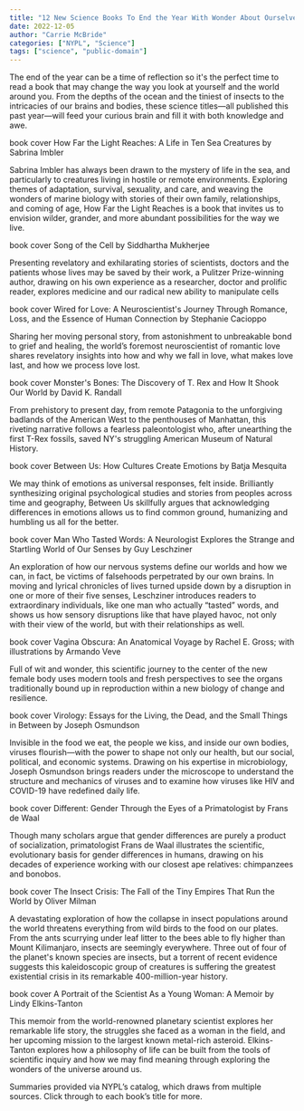 ```yaml
---
title: "12 New Science Books To End the Year With Wonder About Ourselves and Our World"
date: 2022-12-05
author: "Carrie McBride"
categories: ["NYPL", "Science"]
tags: ["science", "public-domain"]
---
```


The end of the year can be a time of reflection so it's the perfect time to read a book that may change the way you look at yourself and the world around you. From the depths of the ocean and the tiniest of insects to the intricacies of our brains and bodies, these science titles—all published this past year—will feed your curious brain and fill it with both knowledge and awe.

book cover
How Far the Light Reaches: A Life in Ten Sea Creatures
by Sabrina Imbler

Sabrina Imbler has always been drawn to the mystery of life in the sea, and particularly to creatures living in hostile or remote environments. Exploring themes of adaptation, survival, sexuality, and care, and weaving the wonders of marine biology with stories of their own family, relationships, and coming of age, How Far the Light Reaches is a book that invites us to envision wilder, grander, and more abundant possibilities for the way we live.

book cover
Song of the Cell
by Siddhartha Mukherjee

Presenting revelatory and exhilarating stories of scientists, doctors and the patients whose lives may be saved by their work, a Pulitzer Prize-winning author, drawing on his own experience as a researcher, doctor and prolific reader, explores medicine and our radical new ability to manipulate cells

book cover
Wired for Love: A Neuroscientist's Journey Through Romance, Loss, and the Essence of Human Connection
by Stephanie Cacioppo

Sharing her moving personal story, from astonishment to unbreakable bond to grief and healing, the world’s foremost neuroscientist of romantic love shares revelatory insights into how and why we fall in love, what makes love last, and how we process love lost.

book cover
Monster's Bones: The Discovery of T. Rex and How It Shook Our World
by David K. Randall

From prehistory to present day, from remote Patagonia to the unforgiving badlands of the American West to the penthouses of Manhattan, this riveting narrative follows a fearless paleontologist who, after unearthing the first T-Rex fossils, saved NY's struggling American Museum of Natural History.

book cover
Between Us: How Cultures Create Emotions
by Batja Mesquita

We may think of emotions as universal responses, felt inside. Brilliantly synthesizing original psychological studies and stories from peoples across time and geography, Between Us skillfully argues that acknowledging differences in emotions allows us to find common ground, humanizing and humbling us all for the better.

book cover
Man Who Tasted Words: A Neurologist Explores the Strange and Startling World of Our Senses
by Guy Leschziner

An exploration of how our nervous systems define our worlds and how we can, in fact, be victims of falsehoods perpetrated by our own brains. In moving and lyrical chronicles of lives turned upside down by a disruption in one or more of their five senses, Leschziner introduces readers to extraordinary individuals, like one man who actually “tasted” words, and shows us how sensory disruptions like that have played havoc, not only with their view of the world, but with their relationships as well.

book cover
Vagina Obscura: An Anatomical Voyage
by Rachel E. Gross; with illustrations by Armando Veve

Full of wit and wonder, this scientific journey to the center of the new female body uses modern tools and fresh perspectives to see the organs traditionally bound up in reproduction within a new biology of change and resilience.

book cover
Virology: Essays for the Living, the Dead, and the Small Things in Between
by Joseph Osmundson

Invisible in the food we eat, the people we kiss, and inside our own bodies, viruses flourish—with the power to shape not only our health, but our social, political, and economic systems. Drawing on his expertise in microbiology, Joseph Osmundson brings readers under the microscope to understand the structure and mechanics of viruses and to examine how viruses like HIV and COVID-19 have redefined daily life.

book cover
Different: Gender Through the Eyes of a Primatologist
by Frans de Waal

Though many scholars argue that gender differences are purely a product of socialization, primatologist Frans de Waal illustrates the scientific, evolutionary basis for gender differences in humans, drawing on his decades of experience working with our closest ape relatives: chimpanzees and bonobos.

book cover
The Insect Crisis: The Fall of the Tiny Empires That Run the World
by Oliver Milman

A devastating exploration of how the collapse in insect populations around the world threatens everything from wild birds to the food on our plates. From the ants scurrying under leaf litter to the bees able to fly higher than Mount Kilimanjaro, insects are seemingly everywhere. Three out of four of the planet's known species are insects, but a torrent of recent evidence suggests this kaleidoscopic group of creatures is suffering the greatest existential crisis in its remarkable 400-million-year history.

book cover
A Portrait of the Scientist As a Young Woman: A Memoir
by Lindy Elkins-Tanton

This memoir from the world-renowned planetary scientist explores her remarkable life story, the struggles she faced as a woman in the field, and her upcoming mission to the largest known metal-rich asteroid. Elkins-Tanton explores how a philosophy of life can be built from the tools of scientific inquiry and how we may find meaning through exploring the wonders of the universe around us.

Summaries provided via NYPL’s catalog, which draws from multiple sources. Click through to each book’s title for more.
